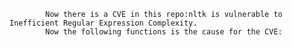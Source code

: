 
            Now there is a CVE in this repo:nltk is vulnerable to Inefficient Regular Expression Complexity.
            Now the following functions is the cause for the CVE:
            